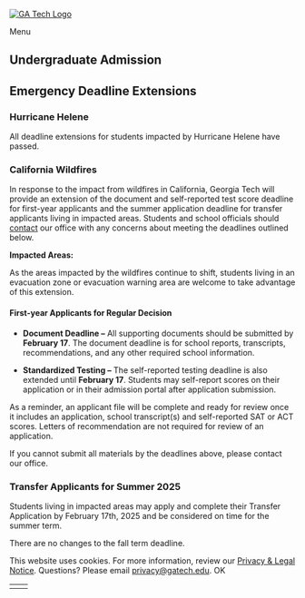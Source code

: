 [![GA Tech Logo](https://admission.gatech.edu/images/gt-logo-oneline-white.svg)](https://admission.gatech.edu/)

Menu

## Undergraduate Admission

## Emergency Deadline Extensions

### Hurricane Helene

All deadline extensions for students impacted by Hurricane Helene have passed.

### California Wildfires

In response to the impact from wildfires in California, Georgia Tech will provide an extension of the document and self-reported test score deadline for first-year applicants and the summer application deadline for transfer applicants living in impacted areas. Students and school officials should [contact](https://admission.gatech.edu/contact) our office with any concerns about meeting the deadlines outlined below.

**Impacted Areas:**

As the areas impacted by the wildfires continue to shift, students living in an evacuation zone or evacuation warning area are welcome to take advantage of this extension.

#### First-year Applicants for Regular Decision

- **Document Deadline –** All supporting documents should be submitted by **February 17**. The document deadline is for school reports, transcripts, recommendations, and any other required school information.

- **Standardized Testing –** The self-reported testing deadline is also extended until **February 17**. Students may self-report scores on their application or in their admission portal after application submission.


As a reminder, an applicant file will be complete and ready for review once it includes an application, school transcript(s) and self-reported SAT or ACT scores. Letters of recommendation are not required for review of an application.

If you cannot submit all materials by the deadlines above, please contact our office.

### Transfer Applicants for Summer 2025

Students living in impacted areas may apply and complete their Transfer Application by February 17th, 2025 and be considered on time for the summer term.

There are no changes to the fall term deadline.

This website uses cookies. For more information, review our [Privacy & Legal Notice](https://www.gatech.edu/privacy). Questions? Please email [privacy@gatech.edu](mailto:privacy@gatech.edu).
OK

|     |     |
| --- | --- |
|  |  |